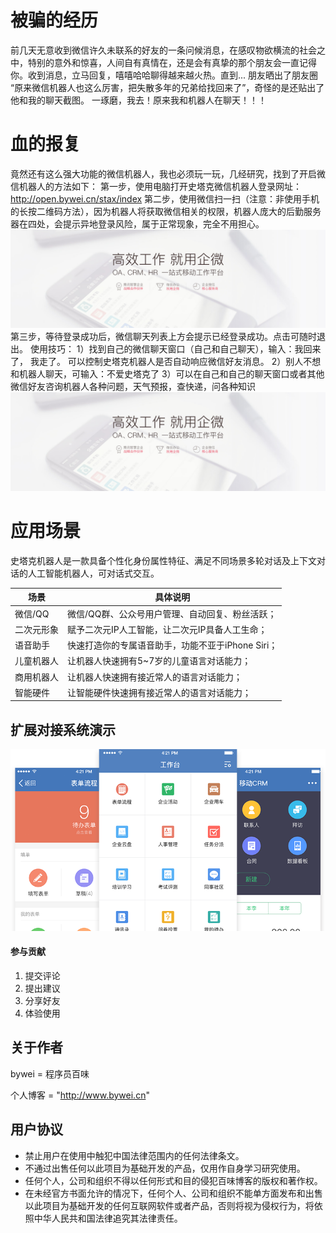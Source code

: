 # 被骗的经历 
  前几天无意收到微信许久未联系的好友的一条问候消息，在感叹物欲横流的社会之中，特别的意外和惊喜，人间自有真情在，还是会有真挚的那个朋友会一直记得你。收到消息，立马回复，嘻嘻哈哈聊得越来越火热。直到... 朋友晒出了朋友圈 “原来微信机器人也这么厉害，把失散多年的兄弟给找回来了”，奇怪的是还贴出了他和我的聊天截图。 一琢磨，我去！原来我和机器人在聊天！！！
  
# 血的报复
  竟然还有这么强大功能的微信机器人，我也必须玩一玩，几经研究，找到了开启微信机器人的方法如下：
  第一步，使用电脑打开史塔克微信机器人登录网址： http://open.bywei.cn/stax/index 
  第二步，使用微信扫一扫（注意：非使用手机的长按二维码方法），因为机器人将获取微信相关的权限，机器人庞大的后勤服务器在四处，会提示异地登录风险，属于正常现象，完全不用担心。
  ![列表](./screenshot/banner.jpg)
  第三步，等待登录成功后，微信聊天列表上方会提示已经登录成功。点击可随时退出。
         使用技巧：
         1）找到自己的微信聊天窗口（自己和自己聊天），输入：我回来了， 我走了。 可以控制史塔克机器人是否自动响应微信好友消息。
         2）别人不想和机器人聊天，可输入：不爱史塔克了
         3）可以在自己和自己的聊天窗口或者其他微信好友咨询机器人各种问题，天气预报，查快递，问各种知识
![列表](./screenshot/banner.jpg)

# 应用场景

   史塔克机器人是一款具备个性化身份属性特征、满足不同场景多轮对话及上下文对话的人工智能机器人，可对话式交互。

| 场景 | 具体说明 |
| ------ | -------------------------------- | 
| 微信/QQ | 微信/QQ群、公众号用户管理、自动回复、粉丝活跃；|
| 二次元形象 | 赋予二次元IP人工智能，让二次元IP具备人工生命；| 
| 语音助手 | 快速打造你的专属语音助手，功能不亚于iPhone Siri； | 
| 儿童机器人 | 让机器人快速拥有5~7岁的儿童语言对话能力； | 
| 商用机器人 | 让机器人快速拥有接近常人的语言对话能力；| 
| 智能硬件 | 让智能硬件快速拥有接近常人的语言对话能力；   | 


## 扩展对接系统演示
![扩展系统](./screenshot/module_img04.png)


#### 参与贡献

1. 提交评论
2. 提出建议
3. 分享好友
4. 体验使用

## 关于作者
bywei = 程序员百味

个人博客 = "http://www.bywei.cn"

## 用户协议
* 禁止用户在使用中触犯中国法律范围内的任何法律条文。
* 不通过出售任何以此项目为基础开发的产品，仅用作自身学习研究使用。
* 任何个人，公司和组织不得以任何形式和目的侵犯百味博客的版权和著作权。
* 在未经官方书面允许的情况下，任何个人、公司和组织不能单方面发布和出售以此项目为基础开发的任何互联网软件或者产品，否则将视为侵权行为，将依照中华人民共和国法律追究其法律责任。
